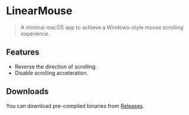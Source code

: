 # LinearMouse

> A minimal macOS app to achieve a Windows-style mouse scrolling experience.

## Features

- Reverse the direction of scrolling.
- Disable scrolling acceleration.

## Downloads

You can download pre-compiled binaries from [Releases](https://github.com/lujjjh/LinearMouse/releases).
